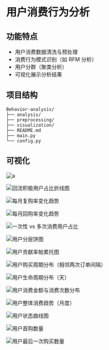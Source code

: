 # 用户消费行为分析



## 功能特点

- 用户消费数据清洗与预处理
- 消费行为模式识别（如 RFM 分析）
- 用户分群（聚类分析）
- 可视化展示分析结果



## 项目结构

```
Behavior-analysis/
├── analysis/                
├── preprocessing/               
├── visualization/                
├── README.md  
├── main.py              
└── config.py     
```


## 可视化
![a](pictures/returning_active_users.png)

![回流积极用户占比折线图](pictures/回流积极用户占比折线图.png)

![每月复购率变化趋势](pictures/每月复购率变化趋势.png) 

![每月回购率变化趋势](pictures/每月回购率变化趋势.png)

![一次性 vs 多次消费用户占比](<pictures/一次性 vs 多次消费用户占比.png>) 
 
![用户分层饼图](pictures/用户分层饼图.png) 
 
![用户贡献率帕累托图](pictures/用户贡献率帕累托图.png) 
 
![用户购买周期分布（相邻两次订单间隔）](pictures/用户购买周期分布（相邻两次订单间隔）.png) 
 
![用户生命周期分布（天）](pictures/用户生命周期分布（天）.png) 
 
![用户消费金额与消费次数分布](pictures/用户消费金额与消费次数分布.png)
 
![用户整体消费趋势（月度）](pictures/用户整体消费趋势（月度）.png)
  
![用户状态曲线图](pictures/用户状态曲线图.png) 
    
![用户首购数量](pictures/用户首购数量.png) 

![用户最后一次购买数量](pictures/用户最后一次购买数量.png)
